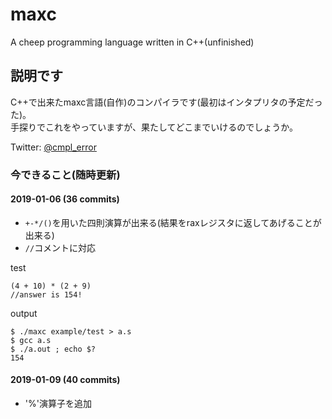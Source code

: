 # maxc
A cheep programming language written in C++(unfinished)


## 説明です
C++で出来たmaxc言語(自作)のコンパイラです(最初はインタプリタの予定だった)。<br>
手探りでこれをやっていますが、果たしてどこまでいけるのでしょうか。

Twitter: [@cmpl_error](https://twitter.com/cmpl_error)

### 今できること(随時更新)

#### 2019-01-06 (36 commits)
- `+-*/()`を用いた四則演算が出来る(結果をraxレジスタに返してあげることが出来る)<br>
- `//`コメントに対応

test
```
(4 + 10) * (2 + 9)
//answer is 154!
```

output
```
$ ./maxc example/test > a.s
$ gcc a.s
$ ./a.out ; echo $?
154
```

#### 2019-01-09 (40 commits)
- '%'演算子を追加<br>
